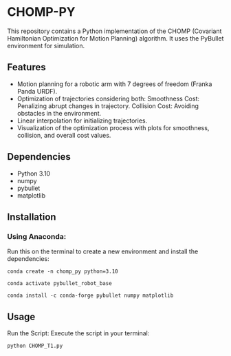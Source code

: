 # CHOMP-PY

This repository contains a Python implementation of the CHOMP (Covariant Hamiltonian Optimization for Motion Planning) algorithm. It uses the PyBullet environment for simulation.

## Features

- Motion planning for a robotic arm with 7 degrees of freedom (Franka Panda URDF).
- Optimization of trajectories considering both:
  Smoothness Cost: Penalizing abrupt changes in trajectory.
  Collision Cost: Avoiding obstacles in the environment.
- Linear interpolation for initializing trajectories.
- Visualization of the optimization process with plots for smoothness, collision, and overall cost values.

## Dependencies

- Python 3.10
- numpy
- pybullet
- matplotlib

## Installation

### Using Anaconda:

Run this on the terminal to create a new environment and install the dependencies:

`conda create -n chomp_py python=3.10`

`conda activate pybullet_robot_base`

`conda install -c conda-forge pybullet numpy matplotlib`

## Usage

Run the Script: Execute the script in your terminal:

`python CHOMP_T1.py`
